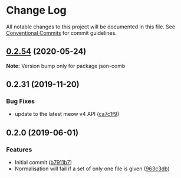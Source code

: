 # Change Log

All notable changes to this project will be documented in this file.
See [Conventional Commits](https://conventionalcommits.org) for commit guidelines.

## [0.2.54](https://gitlab.com/codsen/codsen/compare/json-comb@0.2.53...json-comb@0.2.54) (2020-05-24)

**Note:** Version bump only for package json-comb





## 0.2.31 (2019-11-20)

### Bug Fixes

- update to the latest meow v4 API ([ca7c1f9](https://gitlab.com/codsen/codsen/commit/ca7c1f9b1e28dd7540442fa19f9ca4b7855b9e34))

## 0.2.0 (2019-06-01)

### Features

- Initial commit ([b7911b7](https://gitlab.com/codsen/codsen/commit/b7911b7))
- Normalisation will fail if a set of only one file is given ([963c3db](https://gitlab.com/codsen/codsen/commit/963c3db))
